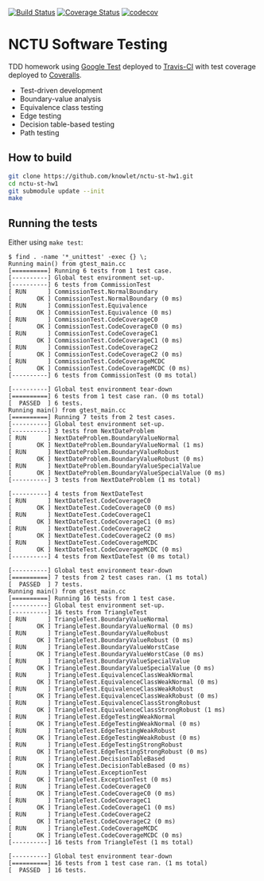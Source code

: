 [![Build Status](https://travis-ci.org/knowlet/nctu-software-testing-hw.svg?branch=master)](https://travis-ci.org/knowlet/nctu-software-testing-hw)
[![Coverage Status](https://coveralls.io/repos/github/knowlet/nctu-st-hw1/badge.svg?branch=master)](https://coveralls.io/github/knowlet/nctu-st-hw1?branch=master)
[![codecov](https://codecov.io/gh/knowlet/nctu-st-hw1/branch/master/graph/badge.svg)](https://codecov.io/gh/knowlet/nctu-st-hw1)


# NCTU Software Testing

TDD homework using [Google Test](https://github.com/google/googletest) deployed to
[Travis-CI](https://travis-ci.org/knowlet/nctu-st-hw1) with test coverage
deployed to [Coveralls](https://coveralls.io/github/knowlet/nctu-st-hw1).

- Test-driven development
- Boundary-value analysis
- Equivalence class testing
- Edge testing
- Decision table-based testing
- Path testing


## How to build

```bash
git clone https://github.com/knowlet/nctu-st-hw1.git
cd nctu-st-hw1
git submodule update --init
make
```


## Running the tests

Either using `make test`:
```
$ find . -name '*_unittest' -exec {} \;
Running main() from gtest_main.cc
[==========] Running 6 tests from 1 test case.
[----------] Global test environment set-up.
[----------] 6 tests from CommissionTest
[ RUN      ] CommissionTest.NormalBoundary
[       OK ] CommissionTest.NormalBoundary (0 ms)
[ RUN      ] CommissionTest.Equivalence
[       OK ] CommissionTest.Equivalence (0 ms)
[ RUN      ] CommissionTest.CodeCoverageC0
[       OK ] CommissionTest.CodeCoverageC0 (0 ms)
[ RUN      ] CommissionTest.CodeCoverageC1
[       OK ] CommissionTest.CodeCoverageC1 (0 ms)
[ RUN      ] CommissionTest.CodeCoverageC2
[       OK ] CommissionTest.CodeCoverageC2 (0 ms)
[ RUN      ] CommissionTest.CodeCoverageMCDC
[       OK ] CommissionTest.CodeCoverageMCDC (0 ms)
[----------] 6 tests from CommissionTest (0 ms total)

[----------] Global test environment tear-down
[==========] 6 tests from 1 test case ran. (0 ms total)
[  PASSED  ] 6 tests.
Running main() from gtest_main.cc
[==========] Running 7 tests from 2 test cases.
[----------] Global test environment set-up.
[----------] 3 tests from NextDateProblem
[ RUN      ] NextDateProblem.BoundaryValueNormal
[       OK ] NextDateProblem.BoundaryValueNormal (1 ms)
[ RUN      ] NextDateProblem.BoundaryValueRobust
[       OK ] NextDateProblem.BoundaryValueRobust (0 ms)
[ RUN      ] NextDateProblem.BoundaryValueSpecialValue
[       OK ] NextDateProblem.BoundaryValueSpecialValue (0 ms)
[----------] 3 tests from NextDateProblem (1 ms total)

[----------] 4 tests from NextDateTest
[ RUN      ] NextDateTest.CodeCoverageC0
[       OK ] NextDateTest.CodeCoverageC0 (0 ms)
[ RUN      ] NextDateTest.CodeCoverageC1
[       OK ] NextDateTest.CodeCoverageC1 (0 ms)
[ RUN      ] NextDateTest.CodeCoverageC2
[       OK ] NextDateTest.CodeCoverageC2 (0 ms)
[ RUN      ] NextDateTest.CodeCoverageMCDC
[       OK ] NextDateTest.CodeCoverageMCDC (0 ms)
[----------] 4 tests from NextDateTest (0 ms total)

[----------] Global test environment tear-down
[==========] 7 tests from 2 test cases ran. (1 ms total)
[  PASSED  ] 7 tests.
Running main() from gtest_main.cc
[==========] Running 16 tests from 1 test case.
[----------] Global test environment set-up.
[----------] 16 tests from TriangleTest
[ RUN      ] TriangleTest.BoundaryValueNormal
[       OK ] TriangleTest.BoundaryValueNormal (0 ms)
[ RUN      ] TriangleTest.BoundaryValueRobust
[       OK ] TriangleTest.BoundaryValueRobust (0 ms)
[ RUN      ] TriangleTest.BoundaryValueWorstCase
[       OK ] TriangleTest.BoundaryValueWorstCase (0 ms)
[ RUN      ] TriangleTest.BoundaryValueSpecialValue
[       OK ] TriangleTest.BoundaryValueSpecialValue (0 ms)
[ RUN      ] TriangleTest.EquivalenceClassWeakNormal
[       OK ] TriangleTest.EquivalenceClassWeakNormal (0 ms)
[ RUN      ] TriangleTest.EquivalenceClassWeakRobust
[       OK ] TriangleTest.EquivalenceClassWeakRobust (0 ms)
[ RUN      ] TriangleTest.EquivalenceClassStrongRobust
[       OK ] TriangleTest.EquivalenceClassStrongRobust (1 ms)
[ RUN      ] TriangleTest.EdgeTestingWeakNormal
[       OK ] TriangleTest.EdgeTestingWeakNormal (0 ms)
[ RUN      ] TriangleTest.EdgeTestingWeakRobust
[       OK ] TriangleTest.EdgeTestingWeakRobust (0 ms)
[ RUN      ] TriangleTest.EdgeTestingStrongRobust
[       OK ] TriangleTest.EdgeTestingStrongRobust (0 ms)
[ RUN      ] TriangleTest.DecisionTableBased
[       OK ] TriangleTest.DecisionTableBased (0 ms)
[ RUN      ] TriangleTest.ExceptionTest
[       OK ] TriangleTest.ExceptionTest (0 ms)
[ RUN      ] TriangleTest.CodeCoverageC0
[       OK ] TriangleTest.CodeCoverageC0 (0 ms)
[ RUN      ] TriangleTest.CodeCoverageC1
[       OK ] TriangleTest.CodeCoverageC1 (0 ms)
[ RUN      ] TriangleTest.CodeCoverageC2
[       OK ] TriangleTest.CodeCoverageC2 (0 ms)
[ RUN      ] TriangleTest.CodeCoverageMCDC
[       OK ] TriangleTest.CodeCoverageMCDC (0 ms)
[----------] 16 tests from TriangleTest (1 ms total)

[----------] Global test environment tear-down
[==========] 16 tests from 1 test case ran. (1 ms total)
[  PASSED  ] 16 tests.

```


